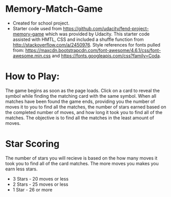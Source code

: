 # Memory-Match-Game
* Created for school project.  
* Starter code used from https://github.com/udacity/fend-project-memory-game which was provided by Udacity. 
        This starter code assisted with HMTL, CSS and included a shuffle function from http://stackoverflow.com/a/2450976.
        Style references for fonts pulled from: https://maxcdn.bootstrapcdn.com/font-awesome/4.6.1/css/font-awesome.min.css 
          and https://fonts.googleapis.com/css?family=Coda. 
        
# How to Play: 
The game begins as soon as the page loads.  Click on a card to reveal the symbol while finding the matching card with the same symbol. When all matches have been found the game ends, providing you the number of moves it to you to find all the matches, the number of stars earned based on the completed number of moves, and how long it took you to find all of the matches.  The objective is to find all the matches in the least amount of moves.  

# Star Scoring
The number of stars you will recieve is based on the how many moves it took you to find all of the card matches.  The more moves you makes you earn less stars.  
* 3 Stars - 20 moves or less
* 2 Stars - 25 moves or less
* 1 Star  - 26 or more


